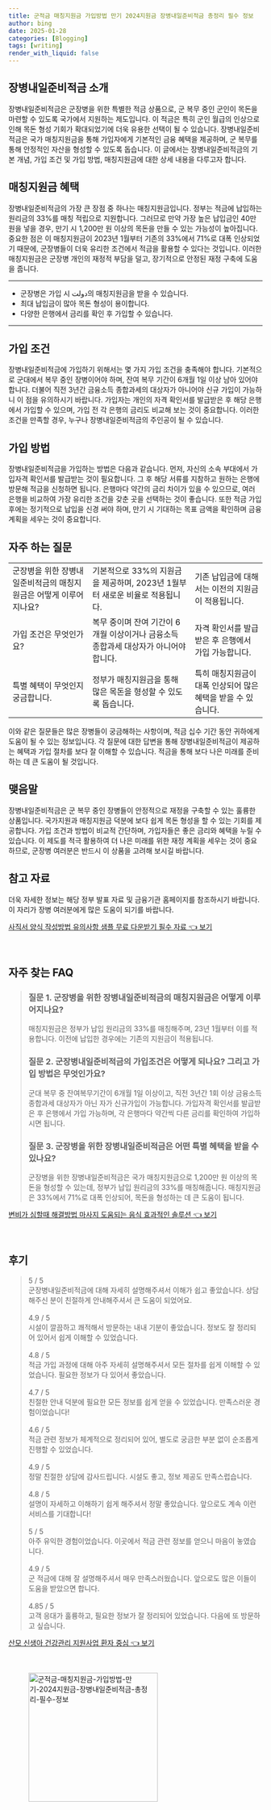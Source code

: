 ```yaml
---
title: 군적금 매칭지원금 가입방법 만기 2024지원금 장병내일준비적금 총정리 필수 정보
author: bing
date: 2025-01-28
categories: [Blogging]
tags: [writing]
render_with_liquid: false
---
```



<h2 id='장병내일준비적금소개'>장병내일준비적금 소개</h2>

<p>장병내일준비적금은 군장병을 위한 특별한 적금 상품으로, 군 복무 중인 군인이 목돈을 마련할 수 있도록 국가에서 지원하는 제도입니다. 이 적금은 특히 군인 월급의 인상으로 인해 목돈 형성 기회가 확대되었기에 더욱 유용한 선택이 될 수 있습니다. 장병내일준비적금은 국가 매칭지원금을 통해 가입자에게 기본적인 금융 혜택을 제공하며, 군 복무를 통해 안정적인 자산을 형성할 수 있도록 돕습니다. 이 글에서는 장병내일준비적금의 기본 개념, 가입 조건 및 가입 방법, 매칭지원금에 대한 상세 내용을 다루고자 합니다.</p>

<h2 id='매칭지원금혜택'>매칭지원금 혜택</h2>

<p>장병내일준비적금의 가장 큰 장점 중 하나는 매칭지원금입니다. 정부는 적금에 납입하는 원리금의 33%를 매칭 적립으로 지원합니다. 그러므로 만약 가장 높은 납입금인 40만 원을 넣을 경우, 만기 시 1,200만 원 이상의 목돈을 만들 수 있는 가능성이 높아집니다. 중요한 점은 이 매칭지원금이 2023년 1월부터 기존의 33%에서 71%로 대폭 인상되었기 때문에, 군장병들이 더욱 유리한 조건에서 적금을 활용할 수 있다는 것입니다. 이러한 매칭지원금은 군장병 개인의 재정적 부담을 덜고, 장기적으로 안정된 재정 구축에 도움을 줍니다.</p>

<hr />

<ul>
    <li>군장병은 가입 시 دولت의 매칭지원금을 받을 수 있습니다.</li>
    <li>최대 납입금이 많아 목돈 형성이 용이합니다.</li>
    <li>다양한 은행에서 금리를 확인 후 가입할 수 있습니다.</li>
</ul>

<hr />

<h2 id='가입조건'>가입 조건</h2>

<p>장병내일준비적금에 가입하기 위해서는 몇 가지 가입 조건을 충족해야 합니다. 기본적으로 군대에서 복무 중인 장병이어야 하며, 잔여 복무 기간이 6개월 1일 이상 남아 있어야 합니다. 더불어 직전 3년간 금융소득 종합과세의 대상자가 아니어야 신규 가입이 가능하니 이 점을 유의하시기 바랍니다. 가입자는 개인의 자격 확인서를 발급받은 후 해당 은행에서 가입할 수 있으며, 가입 전 각 은행의 금리도 비교해 보는 것이 중요합니다. 이러한 조건을 만족할 경우, 누구나 장병내일준비적금의 주인공이 될 수 있습니다.</p>

<h2 id='가입방법'>가입 방법</h2>

<p>장병내일준비적금을 가입하는 방법은 다음과 같습니다. 먼저, 자신의 소속 부대에서 가입자격 확인서를 발급받는 것이 필요합니다. 그 후 해당 서류를 지참하고 원하는 은행에 방문해 적금을 신청하면 됩니다. 은행마다 약간의 금리 차이가 있을 수 있으므로, 여러 은행을 비교하여 가장 유리한 조건을 갖춘 곳을 선택하는 것이 좋습니다. 또한 적금 가입 후에는 정기적으로 납입을 신경 써야 하며, 만기 시 기대하는 목표 금액을 확인하며 금융 계획을 세우는 것이 중요합니다.</p>

<h2 id='자주하는질문'>자주 하는 질문</h2>

<table>
    <tr>
        <td>군장병을 위한 장병내일준비적금의 매칭지원금은 어떻게 이루어지나요?</td>
        <td>기본적으로 33%의 지원금을 제공하며, 2023년 1월부터 새로운 비율로 적용됩니다.</td>
        <td>기존 납입금에 대해서는 이전의 지원금이 적용됩니다.</td>
    </tr>
    <tr>
        <td>가입 조건은 무엇인가요?</td>
        <td>복무 중이며 잔여 기간이 6개월 이상이거나 금융소득 종합과세 대상자가 아니어야 합니다.</td>
        <td>자격 확인서를 발급받은 후 은행에서 가입 가능합니다.</td>
    </tr>
    <tr>
        <td>특별 혜택이 무엇인지 궁금합니다.</td>
        <td>정부가 매칭지원금을 통해 많은 목돈을 형성할 수 있도록 돕습니다.</td>
        <td>특히 매칭지원금이 대폭 인상되어 많은 혜택을 받을 수 있습니다.</td>
    </tr>
</table>

<p>이와 같은 질문들은 많은 장병들이 궁금해하는 사항이며, 적금 십수 기간 동안  귀하에게 도움이 될 수 있는 정보입니다. 각 질문에 대한 답변을 통해 장병내일준비적금이 제공하는 혜택과 가입 절차를 보다 잘 이해할 수 있습니다. 적금을 통해 보다 나은 미래를 준비하는 데 큰 도움이 될 것입니다.</p>

<h2 id='맺음말'>맺음말</h2>

<p>장병내일준비적금은 군 복무 중인 장병들이 안정적으로 재정을 구축할 수 있는 훌륭한 상품입니다. 국가지원과 매칭지원금 덕분에 보다 쉽게 목돈 형성을 할 수 있는 기회를 제공합니다. 가입 조건과 방법이 비교적 간단하며, 가입자들은 좋은 금리와 혜택을 누릴 수 있습니다. 이 제도를 적극 활용하여 더 나은 미래를 위한 재정 계획을 세우는 것이 중요하므로, 군장병 여러분은 반드시 이 상품을 고려해 보시길 바랍니다.</p>

<h2 id='참고자료'>참고 자료</h2>

<p>더욱 자세한 정보는 해당 정부 발표 자료 및 금융기관 홈페이지를 참조하시기 바랍니다. 이 자리가 장병 여러분에게 많은 도움이 되기를 바랍니다.</p>


<p><a class="click-button" title="사직서 양식 작성방법 유의사항 샘플 무료 다운받기 필수 자료" href="https://24nara.github.io/posts/%EC%82%AC%EC%A7%81%EC%84%9C-%EC%96%91%EC%8B%9D-%EC%9E%91%EC%84%B1%EB%B0%A9%EB%B2%95-%EC%9C%A0%EC%9D%98%EC%82%AC%ED%95%AD-%EC%83%98%ED%94%8C-%EB%AC%B4%EB%A3%8C-%EB%8B%A4%EC%9A%B4%EB%B0%9B%EA%B8%B0-%ED%95%84%EC%88%98-%EC%9E%90%EB%A3%8C/" rel="dofollow">사직서 양식 작성방법 유의사항 샘플 무료 다운받기 필수 자료 👈 보기</a></p><br>
<h2 id='자주_찾는_FAQ'>자주 찾는 FAQ</h2>
<div itemscope="" itemtype="https://schema.org/FAQPage"> 
<blockquote> 
<div itemscope="" itemprop="mainEntity" itemtype="https://schema.org/Question"> 
<h3 itemprop="name">질문 1. 군장병을 위한 장병내일준비적금의 매칭지원금은 어떻게 이루어지나요?</h3> 
<div itemscope="" itemprop="acceptedAnswer" itemtype="https://schema.org/Answer"> 
<span itemprop="text"> 
<p>매칭지원금은 정부가 납입 원리금의 33%를 매칭해주며, 23년 1월부터 이를 적용합니다. 이전에 납입한 경우에는 기존의 지원금이 적용됩니다.</p> 
</span> 
</div> 
</div> 
<div itemscope="" itemprop="mainEntity" itemtype="https://schema.org/Question"> 
<h3 itemprop="name">질문 2. 군장병내일준비적금의 가입조건은 어떻게 되나요? 그리고 가입 방법은 무엇인가요?</h3> 
<div itemscope="" itemprop="acceptedAnswer" itemtype="https://schema.org/Answer"> 
<span itemprop="text"> 
<p>군대 복무 중 잔여복무기간이 6개월 1일 이상이고, 직전 3년간 1회 이상 금융소득종합과세 대상자가 아닌 자가 신규가입이 가능합니다. 가입자격 확인서를 발급받은 후 은행에서 가입 가능하며, 각 은행마다 약간씩 다른 금리를 확인하여 가입하시면 됩니다.</p> 
</span> 
</div> 
</div> 
<div itemscope="" itemprop="mainEntity" itemtype="https://schema.org/Question"> 
<h3 itemprop="name">질문 3. 군장병을 위한 장병내일준비적금은 어떤 특별 혜택을 받을 수 있나요?</h3> 
<div itemscope="" itemprop="acceptedAnswer" itemtype="https://schema.org/Answer"> 
<span itemprop="text"> 
<p>군장병을 위한 장병내일준비적금은 국가 매칭지원금으로 1,200만 원 이상의 목돈을 형성할 수 있는데, 정부가 납입 원리금의 33%를 매칭해줍니다. 매칭지원금은 33%에서 71%로 대폭 인상되어, 목돈을 형성하는 데 큰 도움이 됩니다.</p> 
</span> 
</div> 
</div> 
</blockquote> 
</div>
<p><a class="click-button" title="변비가 심할때 해결방법 마사지 도움되는 음식 효과적인 솔루션" href="https://24nara.github.io/posts/%EB%B3%80%EB%B9%84%EA%B0%80-%EC%8B%AC%ED%95%A0%EB%95%8C-%ED%95%B4%EA%B2%B0%EB%B0%A9%EB%B2%95-%EB%A7%88%EC%82%AC%EC%A7%80-%EB%8F%84%EC%9B%80%EB%90%98%EB%8A%94-%EC%9D%8C%EC%8B%9D-%ED%9A%A8%EA%B3%BC%EC%A0%81%EC%9D%B8-%EC%86%94%EB%A3%A8%EC%85%98/" rel="dofollow">변비가 심할때 해결방법 마사지 도움되는 음식 효과적인 솔루션 👈 보기</a></p><br>
<h2 id='후기'>후기</h2>
<div itemscope itemtype="https://schema.org/Product">
  <blockquote>
  <div itemprop="review" itemscope itemtype="https://schema.org/Review">
      <div itemprop="reviewRating" itemscope itemtype="https://schema.org/Rating"> <span itemprop="ratingValue">5</span> / <span itemprop="bestRating">5</span> </div>
      <span itemprop="reviewBody">군장병내일준비적금에 대해 자세히 설명해주셔서 이해가 쉽고 좋았습니다. 상담해주신 분이 친절하게 안내해주셔서 큰 도움이 되었어요.</span>
  </div>
  <br>
  <div itemprop="review" itemscope itemtype="https://schema.org/Review">
      <div itemprop="reviewRating" itemscope itemtype="https://schema.org/Rating"> <span itemprop="ratingValue">4.9</span> / <span itemprop="bestRating">5</span> </div>
      <span itemprop="reviewBody">시설이 깔끔하고 쾌적해서 방문하는 내내 기분이 좋았습니다. 정보도 잘 정리되어 있어서 쉽게 이해할 수 있었습니다.</span>
  </div>
  <br>
  <div itemprop="review" itemscope itemtype="https://schema.org/Review">
      <div itemprop="reviewRating" itemscope itemtype="https://schema.org/Rating"> <span itemprop="ratingValue">4.8</span> / <span itemprop="bestRating">5</span> </div>
      <span itemprop="reviewBody">적금 가입 과정에 대해 아주 자세히 설명해주셔서 모든 절차를 쉽게 이해할 수 있었습니다. 필요한 정보가 다 있어서 좋았습니다.</span>
  </div>
  <br>
  <div itemprop="review" itemscope itemtype="https://schema.org/Review">
      <div itemprop="reviewRating" itemscope itemtype="https://schema.org/Rating"> <span itemprop="ratingValue">4.7</span> / <span itemprop="bestRating">5</span> </div>
      <span itemprop="reviewBody">친절한 안내 덕분에 필요한 모든 정보를 쉽게 얻을 수 있었습니다. 만족스러운 경험이었습니다!</span>
  </div>
  <br>
  <div itemprop="review" itemscope itemtype="https://schema.org/Review">
      <div itemprop="reviewRating" itemscope itemtype="https://schema.org/Rating"> <span itemprop="ratingValue">4.6</span> / <span itemprop="bestRating">5</span> </div>
      <span itemprop="reviewBody">적금 관련 정보가 체계적으로 정리되어 있어, 별도로 궁금한 부분 없이 순조롭게 진행할 수 있었습니다.</span>
  </div>
  <br>
  <div itemprop="review" itemscope itemtype="https://schema.org/Review">
      <div itemprop="reviewRating" itemscope itemtype="https://schema.org/Rating"> <span itemprop="ratingValue">4.9</span> / <span itemprop="bestRating">5</span> </div>
      <span itemprop="reviewBody">정말 친절한 상담에 감사드립니다. 시설도 좋고, 정보 제공도 만족스럽습니다.</span>
  </div>
  <br>
  <div itemprop="review" itemscope itemtype="https://schema.org/Review">
      <div itemprop="reviewRating" itemscope itemtype="https://schema.org/Rating"> <span itemprop="ratingValue">4.8</span> / <span itemprop="bestRating">5</span> </div>
      <span itemprop="reviewBody">설명이 자세하고 이해하기 쉽게 해주셔서 정말 좋았습니다. 앞으로도 계속 이런 서비스를 기대합니다!</span>
  </div>
  <br>
  <div itemprop="review" itemscope itemtype="https://schema.org/Review">
      <div itemprop="reviewRating" itemscope itemtype="https://schema.org/Rating"> <span itemprop="ratingValue">5</span> / <span itemprop="bestRating">5</span> </div>
      <span itemprop="reviewBody">아주 유익한 경험이었습니다. 이곳에서 적금 관련 정보를 얻으니 마음이 놓였습니다.</span>
  </div>
  <br>
  <div itemprop="review" itemscope itemtype="https://schema.org/Review">
      <div itemprop="reviewRating" itemscope itemtype="https://schema.org/Rating"> <span itemprop="ratingValue">4.9</span> / <span itemprop="bestRating">5</span> </div>
      <span itemprop="reviewBody">군 적금에 대해 잘 설명해주셔서 매우 만족스러웠습니다. 앞으로도 많은 이들이 도움을 받았으면 합니다.</span>
  </div>
  <br>
  <div itemprop="review" itemscope itemtype="https://schema.org/Review">
      <div itemprop="reviewRating" itemscope itemtype="https://schema.org/Rating"> <span itemprop="ratingValue">4.85</span> / <span itemprop="bestRating">5</span> </div>
      <span itemprop="reviewBody">고객 응대가 훌륭하고, 필요한 정보가 잘 정리되어 있었습니다. 다음에 또 방문하고 싶습니다.</span>
  </div>
  </blockquote>
</div>
<p><a class="click-button" title="산모 신생아 건강관리 지원사업 환자 중심" href="https://24nara.github.io/posts/%EC%82%B0%EB%AA%A8-%EC%8B%A0%EC%83%9D%EC%95%84-%EA%B1%B4%EA%B0%95%EA%B4%80%EB%A6%AC-%EC%A7%80%EC%9B%90%EC%82%AC%EC%97%85-%ED%99%98%EC%9E%90-%EC%A4%91%EC%8B%AC/" rel="dofollow">산모 신생아 건강관리 지원사업 환자 중심 👈 보기</a></p><br>
<figure class="image"><img src="https://24nara.github.io/assets/img/thumbnail/군적금-매칭지원금-가입방법-만기-2024지원금-장병내일준비적금-총정리-필수-정보.webp" alt="군적금-매칭지원금-가입방법-만기-2024지원금-장병내일준비적금-총정리-필수-정보" width="256" height="256"></figure>